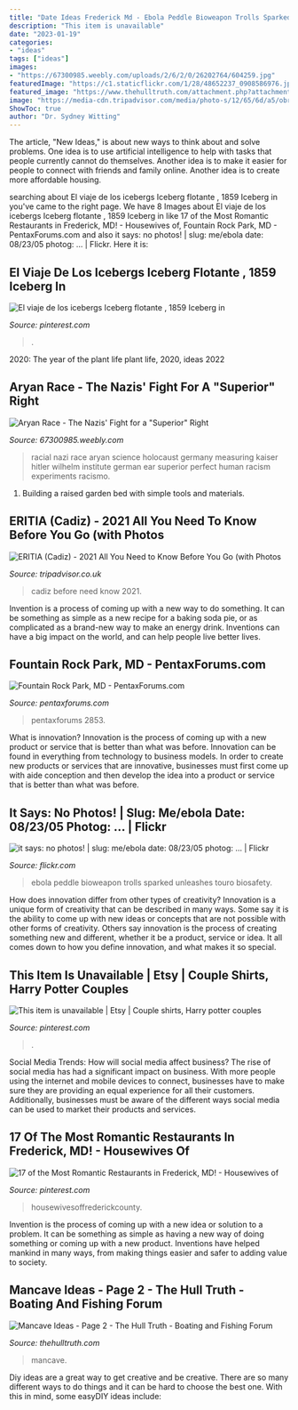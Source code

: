 ```yaml
---
title: "Date Ideas Frederick Md - Ebola Peddle Bioweapon Trolls Sparked Unleashes Touro Biosafety"
description: "This item is unavailable"
date: "2023-01-19"
categories:
- "ideas"
tags: ["ideas"]
images:
- "https://67300985.weebly.com/uploads/2/6/2/0/26202764/604259.jpg"
featuredImage: "https://c1.staticflickr.com/1/28/48652237_0908586976.jpg"
featured_image: "https://www.thehulltruth.com/attachment.php?attachmentid=345620&amp;d=1374179065"
image: "https://media-cdn.tripadvisor.com/media/photo-s/12/65/6d/a5/obra-de-pintura.jpg"
ShowToc: true
author: "Dr. Sydney Witting"
---
```



The article, "New Ideas," is about new ways to think about and solve problems. One idea is to use artificial intelligence to help with tasks that people currently cannot do themselves. Another idea is to make it easier for people to connect with friends and family online. Another idea is to create more affordable housing.

	

		
searching about El viaje de los icebergs Iceberg flotante , 1859 Iceberg in you've came to the right page. We have 8 Images about El viaje de los icebergs Iceberg flotante , 1859 Iceberg in like 17 of the Most Romantic Restaurants in Frederick, MD! - Housewives of, Fountain Rock Park, MD - PentaxForums.com and also it says: no photos! | slug: me/ebola date: 08/23/05 photog: … | Flickr. Here it is:
		
    
## El Viaje De Los Icebergs Iceberg Flotante , 1859 Iceberg In

<img loading=lazy src="https://i.pinimg.com/736x/b8/d9/e7/b8d9e7f6c64547b749128de6326e61af--hudson-river-school-iceberg.jpg" onerror="this.onerror=null;this.src='https://tse3.mm.bing.net/th?id=OIP.gPBUNYNN0sWNozvD-OUMPwHaFc&amp;pid=15.1';" alt="El viaje de los icebergs Iceberg flotante , 1859 Iceberg in">

_Source: pinterest.com_

>. 

	

2020: The year of the plant life
plant life, 2020, ideas 2022

    
## Aryan Race - The Nazis&#039; Fight For A &quot;Superior&quot; Right

<img loading=lazy src="https://67300985.weebly.com/uploads/2/6/2/0/26202764/604259.jpg" onerror="this.onerror=null;this.src='https://tse4.mm.bing.net/th?id=OIP.u--9hfFBRRJqEODK15V8FAHaKq&amp;pid=15.1';" alt="Aryan Race - The Nazis&#039; Fight for a &quot;Superior&quot; Right">

_Source: 67300985.weebly.com_

>racial nazi race aryan science holocaust germany measuring kaiser hitler wilhelm institute german ear superior perfect human racism experiments racismo. 

	

1. Building a raised garden bed with simple tools and materials.

    
## ERITIA (Cadiz) - 2021 All You Need To Know Before You Go (with Photos

<img loading=lazy src="https://media-cdn.tripadvisor.com/media/photo-s/12/65/6d/a5/obra-de-pintura.jpg" onerror="this.onerror=null;this.src='https://tse4.mm.bing.net/th?id=OIP.qJfXrHRDiD5ctGSxANrCFAAAAA&amp;pid=15.1';" alt="ERITIA (Cadiz) - 2021 All You Need to Know Before You Go (with Photos">

_Source: tripadvisor.co.uk_

>cadiz before need know 2021. 

	

Invention is a process of coming up with a new way to do something. It can be something as simple as a new recipe for a baking soda pie, or as complicated as a brand-new way to make an energy drink. Inventions can have a big impact on the world, and can help people live better lives.

    
## Fountain Rock Park, MD - PentaxForums.com

<img loading=lazy src="https://www.pentaxforums.com/forums/attachments/12-post-your-photos/99251d1312324022-nature-fountain-rock-park-md-imgp3963-quarry-fountain-rock-park-res.jpg" onerror="this.onerror=null;this.src='https://tse2.mm.bing.net/th?id=OIP.r_jpeDJBRnLM6wa1ItCHYwHaE6&amp;pid=15.1';" alt="Fountain Rock Park, MD - PentaxForums.com">

_Source: pentaxforums.com_

>pentaxforums 2853. 

	

What is innovation?
Innovation is the process of coming up with a new product or service that is better than what was before. Innovation can be found in everything from technology to business models. In order to create new products or services that are innovative, businesses must first come up with aide conception and then develop the idea into a product or service that is better than what was before.

    
## It Says: No Photos! | Slug: Me/ebola Date: 08/23/05 Photog: … | Flickr

<img loading=lazy src="https://c1.staticflickr.com/1/28/48652237_0908586976.jpg" onerror="this.onerror=null;this.src='https://tse3.mm.bing.net/th?id=OIP.GRC8ptBBhiAH30srriJvigHaFS&amp;pid=15.1';" alt="it says: no photos! | slug: me/ebola date: 08/23/05 photog: … | Flickr">

_Source: flickr.com_

>ebola peddle bioweapon trolls sparked unleashes touro biosafety. 

	

How does innovation differ from other types of creativity?
Innovation is a unique form of creativity that can be described in many ways. Some say it is the ability to come up with new ideas or concepts that are not possible with other forms of creativity. Others say innovation is the process of creating something new and different, whether it be a product, service or idea. It all comes down to how you define innovation, and what makes it so special.

    
## This Item Is Unavailable | Etsy | Couple Shirts, Harry Potter Couples

<img loading=lazy src="https://i.pinimg.com/736x/9b/bd/52/9bbd522128db5351c972e24c55e106a2.jpg" onerror="this.onerror=null;this.src='https://tse3.mm.bing.net/th?id=OIP.QiXwedPE6oomSbXa--qMTgHaGK&amp;pid=15.1';" alt="This item is unavailable | Etsy | Couple shirts, Harry potter couples">

_Source: pinterest.com_

>. 

	

Social Media Trends: How will social media affect business?
The rise of social media has had a significant impact on business. With more people using the internet and mobile devices to connect, businesses have to make sure they are providing an equal experience for all their customers. Additionally, businesses must be aware of the different ways social media can be used to market their products and services.

    
## 17 Of The Most Romantic Restaurants In Frederick, MD! - Housewives Of

<img loading=lazy src="https://i.pinimg.com/736x/5f/54/fe/5f54fe81102562b302e51e8d3296df0f--romantic-restaurants-little-italy.jpg" onerror="this.onerror=null;this.src='https://tse3.mm.bing.net/th?id=OIP.V4t4xSMx0Jasa2RYu_5r-QHaNK&amp;pid=15.1';" alt="17 of the Most Romantic Restaurants in Frederick, MD! - Housewives of">

_Source: pinterest.com_

>housewivesoffrederickcounty. 

	

Invention is the process of coming up with a new idea or solution to a problem. It can be something as simple as having a new way of doing something or coming up with a new product. Inventions have helped mankind in many ways, from making things easier and safer to adding value to society.

    
## Mancave Ideas - Page 2 - The Hull Truth - Boating And Fishing Forum

<img loading=lazy src="https://www.thehulltruth.com/attachment.php?attachmentid=345620&amp;d=1374179065" onerror="this.onerror=null;this.src='https://tse2.mm.bing.net/th?id=OIP.oFCzuAiAhCj_BUNFKYefBQHaFj&amp;pid=15.1';" alt="Mancave Ideas - Page 2 - The Hull Truth - Boating and Fishing Forum">

_Source: thehulltruth.com_

>mancave. 

	

Diy ideas are a great way to get creative and be creative. There are so many different ways to do things and it can be hard to choose the best one. With this in mind, some easyDIY ideas include:

